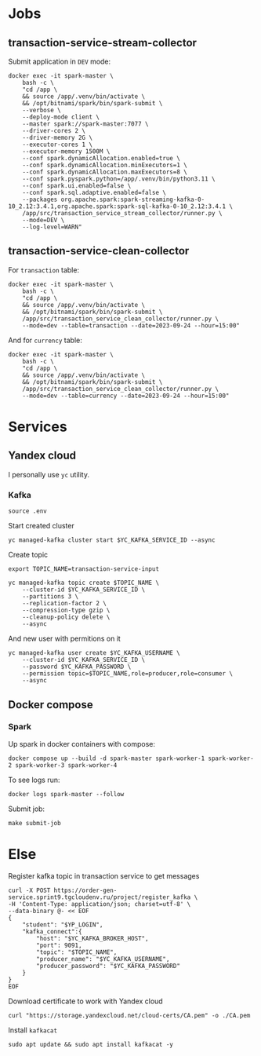 

# Jobs

## transaction-service-stream-collector

Submit application in `DEV` mode:

```shell
docker exec -it spark-master \
	bash -c \
	"cd /app \
	&& source /app/.venv/bin/activate \
	&& /opt/bitnami/spark/bin/spark-submit \
	--verbose \
	--deploy-mode client \
	--master spark://spark-master:7077 \
	--driver-cores 2 \
	--driver-memory 2G \
	--executor-cores 1 \
	--executor-memory 1500M \
	--conf spark.dynamicAllocation.enabled=true \
	--conf spark.dynamicAllocation.minExecutors=1 \
	--conf spark.dynamicAllocation.maxExecutors=8 \
	--conf spark.pyspark.python=/app/.venv/bin/python3.11 \
	--conf spark.ui.enabled=false \
	--conf spark.sql.adaptive.enabled=false \
	--packages org.apache.spark:spark-streaming-kafka-0-10_2.12:3.4.1,org.apache.spark:spark-sql-kafka-0-10_2.12:3.4.1 \
	/app/src/transaction_service_stream_collector/runner.py \
	--mode=DEV \
	--log-level=WARN"
```

## transaction-service-clean-collector

For `transaction` table:

```shell
docker exec -it spark-master \
	bash -c \
	"cd /app \
	&& source /app/.venv/bin/activate \
	&& /opt/bitnami/spark/bin/spark-submit \
	/app/src/transaction_service_clean_collector/runner.py \
	--mode=dev --table=transaction --date=2023-09-24 --hour=15:00"
```

And for `currency` table:

```shell
docker exec -it spark-master \
	bash -c \
	"cd /app \
	&& source /app/.venv/bin/activate \
	&& /opt/bitnami/spark/bin/spark-submit \
	/app/src/transaction_service_clean_collector/runner.py \
	--mode=dev --table=currency --date=2023-09-24 --hour=15:00"
```



# Services

## Yandex cloud

I personally use `yc` utility.

### Kafka

```shell
source .env
```

Start created cluster

```shell
yc managed-kafka cluster start $YC_KAFKA_SERVICE_ID --async
```

Create topic 

```shell
export TOPIC_NAME=transaction-service-input
```

```shell
yc managed-kafka topic create $TOPIC_NAME \
    --cluster-id $YC_KAFKA_SERVICE_ID \
    --partitions 3 \
    --replication-factor 2 \
    --compression-type gzip \
    --cleanup-policy delete \
    --async
```

And new user with permitions on it

```shell
yc managed-kafka user create $YC_KAFKA_USERNAME \
    --cluster-id $YC_KAFKA_SERVICE_ID \
    --password $YC_KAFKA_PASSWORD \
    --permission topic=$TOPIC_NAME,role=producer,role=consumer \
    --async
```


## Docker compose 


### Spark

Up spark in docker containers with compose:

```shell
docker compose up --build -d spark-master spark-worker-1 spark-worker-2 spark-worker-3 spark-worker-4
```

To see logs run:

```shell
docker logs spark-master --follow 
```


Submit job:

```shell
make submit-job
```



# Else

Register kafka topic in transaction service to get messages

```shell
curl -X POST https://order-gen-service.sprint9.tgcloudenv.ru/project/register_kafka \
-H 'Content-Type: application/json; charset=utf-8' \
--data-binary @- << EOF
{
    "student": "$YP_LOGIN",
    "kafka_connect":{
        "host": "$YC_KAFKA_BROKER_HOST",
        "port": 9091,
        "topic": "$TOPIC_NAME",
        "producer_name": "$YC_KAFKA_USERNAME",
        "producer_password": "$YC_KAFKA_PASSWORD"
    }
}
EOF
```
Download certificate to work with Yandex cloud

```shell
curl "https://storage.yandexcloud.net/cloud-certs/CA.pem" -o ./CA.pem   
```


Install `kafkacat`

```shell
sudo apt update && sudo apt install kafkacat -y
```